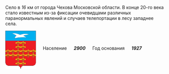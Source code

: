 <!--2022-01-29 15:30:11-->
Село в *16* км от города Чехова Московской области.
В конце 20-го века стало известным из-за фиксации очевидцами различных паранормальных
явлений и случаев телепортации в лесу западнее села.

<img src="barants.gif" align="middle" width="96px"> &emsp; 
Население &emsp; ***2900*** &emsp;
Год основания &emsp; ***1927***